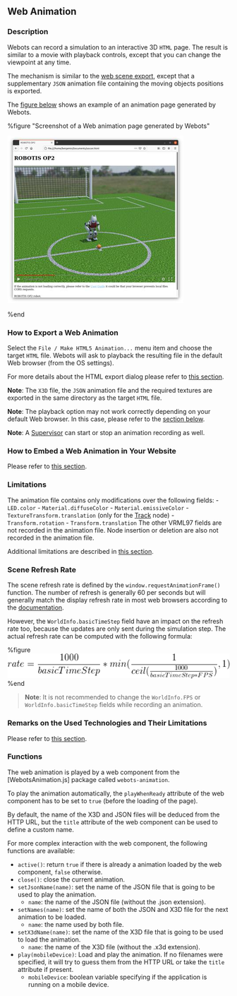 ## Web Animation

### Description

Webots can record a simulation to an interactive 3D `HTML` page.
The result is similar to a movie with playback controls, except that you can change the viewpoint at any time.

The mechanism is similar to the [web scene export](web-scene.md), except that a supplementary `JSON` animation file containing the moving objects positions is exported.

The [figure below](#screenshot-of-a-web-animation-page-generated-by-webots) shows an example of an animation page generated by Webots.

%figure "Screenshot of a Web animation page generated by Webots"

![web-animation.png](images/web-animation.thumbnail.jpg)

%end

### How to Export a Web Animation

Select the `File / Make HTML5 Animation...` menu item and choose the target `HTML` file.
Webots will ask to playback the resulting file in the default Web browser (from the OS settings).

For more details about the HTML export dialog please refer to [this section](web-scene.md#how-to-export-a-web-scene).

**Note**: The `X3D` file, the `JSON` animation file and the required textures are exported in the same directory as the target `HTML` file.

**Note**: The playback option may not work correctly depending on your default Web browser.
In this case, please refer to the [section below](#remarks-on-the-used-technologies-and-their-limitations).

**Note**: A [Supervisor](supervisor-programming.md) can start or stop an animation recording as well.

### How to Embed a Web Animation in Your Website

Please refer to [this section](web-scene.md#how-to-embed-a-web-scene-in-your-website).

### Limitations

The animation file contains only modifications over the following fields:  - `LED.color`  - `Material.diffuseColor`  - `Material.emissiveColor`  - `TextureTransform.translation` (only for the [Track](../reference/track.md) node)  - `Transform.rotation`  - `Transform.translation` The other VRML97 fields are not recorded in the animation file.
Node insertion or deletion are also not recorded in the animation file.

Additional limitations are described in [this section](web-scene.md#limitations).

### Scene Refresh Rate

The scene refresh rate is defined by the `window.requestAnimationFrame()` function. The number of refresh is generally 60 per seconds but will generally match the display refresh rate in most web browsers according to the [documentation](https://developer.mozilla.org/en-US/docs/Web/API/Window/requestAnimationFrame).

However, the `WorldInfo.basicTimeStep` field have an impact on the refresh rate too, because the updates are only sent during the simulation step.
The actual refresh rate can be computed with the following formula:

%figure
![animation_refresh_rate_formula.png](images/animation_refresh_rate_formula.png)
%end

> **Note**: It is not recommended to change the `WorldInfo.FPS` or `WorldInfo.basicTimeStep` fields while recording an animation.

### Remarks on the Used Technologies and Their Limitations

Please refer to [this section](web-scene.md#remarks-on-the-used-technologies-and-their-limitations).

### Functions

The web animation is played by a web component from the [WebotsAnimation.js] package called `webots-animation`.

To play the animation automatically, the `playWhenReady` attribute of the web component has to be set to `true` (before the loading of the page).

By default, the name of the X3D and JSON files will be deduced from the HTTP URL, but the `title` attribute of the web component can be used to define a custom name.

For more complex interaction with the web component, the following functions are available:
* `active()`: return `true` if there is already a animation loaded by the web component, `false` otherwise.
* `close()`: close the current animation.
* `setJsonName(name)`: set the name of the JSON file that is going to be used to play the animation.
  * `name`: the name of the JSON file (without the .json extension).
* `setNames(name)`: set the name of both the JSON and X3D file for the next animation to be loaded.
  * `name`: the name used by both file.
* `setX3dName(name)`: set the name of the X3D file that is going to be used to load the animation.
  * `name`: the name of the X3D file (without the .x3d extension).
* `play(mobileDevice)`: Load and play the animation. If no filenames were specified, it will try to guess them from the HTTP URL or take the `title` attribute if present.
  * `mobileDevice`: boolean variable specifying if the application is running on a mobile device. 
